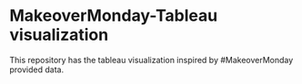 # MakeoverMonday-Tableau visualization
This repository has the tableau visualization inspired by #MakeoverMonday provided data. 

